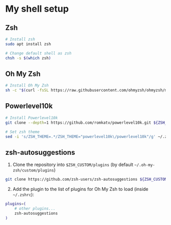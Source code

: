 # My shell setup

## Zsh

```sh
# Install zsh
sudo apt install zsh

# Change default shell as zsh
chsh -s $(which zsh)
```

## Oh My Zsh

```sh
# Install Oh My Zsh
sh -c "$(curl -fsSL https://raw.githubusercontent.com/ohmyzsh/ohmyzsh/master/tools/install.sh)"
```

## Powerlevel10k

```sh
# Install Powerlevel10k
git clone --depth=1 https://github.com/romkatv/powerlevel10k.git ${ZSH_CUSTOM:-$HOME/.oh-my-zsh/custom}/themes/powerlevel10k

# Set zsh theme
sed -i 's/ZSH_THEME=.*/ZSH_THEME="powerlevel10k\/powerlevel10k"/g' ~/.zshrc
```

## zsh-autosuggestions

1. Clone the repository into `$ZSH_CUSTOM/plugins` (by default `~/.oh-my-zsh/custom/plugins`)

```sh
git clone https://github.com/zsh-users/zsh-autosuggestions ${ZSH_CUSTOM:-~/.oh-my-zsh/custom}/plugins/zsh-autosuggestions
```

2. Add the plugin to the list of plugins for Oh My Zsh to load (inside `~/.zshrc`):

```sh
plugins=(
    # other plugins...
    zsh-autosuggestions
)
```
